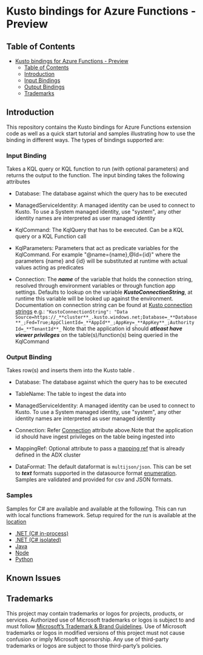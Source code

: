 ﻿# **Kusto bindings for Azure Functions - Preview**

## **Table of Contents**

- [Kusto bindings for Azure Functions - Preview](#kusto-bindings-for-azure-functions---preview)
  - [Table of Contents](#table-of-contents)
  - [Introduction](#introduction)
  - [Input Bindings](#input-binding)
  - [Output Bindings](#output-binding)
  - [Trademarks](#trademarks)

## **Introduction**

This repository contains the Kusto bindings for Azure Functions extension code as well as a quick start tutorial and samples illustrating how to use the binding in different ways. The types of bindings supported are:

### **Input Binding**

Takes a KQL query or KQL function to run (with optional parameters) and returns the output to the function.
The input binding takes the following attributes

- Database: The database against which the query has to be executed

- ManagedServiceIdentity: A managed identity can be used to connect to Kusto. To use a System managed identity, use "system", any other identity names are interpreted as user managed identity

- KqlCommand: The KqlQuery that has to be executed. Can be a KQL query or a KQL Function call

- KqlParameters: Parameters that act as predicate variables for the KqlCommand. For example "@name={name},@Id={id}" where the parameters {name} and {id} will be substituted at runtime with actual values acting as predicates

- Connection: The _**name**_ of the variable that holds the connection string, resolved through environment variables or through function app settings. Defaults to lookup on the variable _**KustoConnectionString**_, at runtime this variable will be looked up against the environment.
Documentation on connection string can be found at [Kusto connection strings](https://learn.microsoft.com/en-us/azure/data-explorer/kusto/api/connection-strings/kusto)
e.g.:
`"KustoConnectionString": "Data Source=https://_**cluster**_.kusto.windows.net;Database=_**Database**_;Fed=True;AppClientId=_**AppId**_;AppKey=_**AppKey**_;Authority Id=_**TenantId**_`
Note that the application id should **_atleast have viewer privileges_** on the table(s)/function(s) being queried in the KqlCommand

### **Output Binding**

Takes row(s) and inserts them into the Kusto table .

- Database: The database against which the query has to be executed

- TableName: The table to ingest the data into

- ManagedServiceIdentity: A managed identity can be used to connect to Kusto. To use a System managed identity, use "system", any other identity names are interpreted as user managed identity

- Connection: Refer [Connection](#input-binding) attribute above.Note that the application id should have ingest privileges on the table being ingested into

- MappingRef: Optional attribute to pass a [mapping ref](https://learn.microsoft.com/en-us/azure/data-explorer/kusto/management/create-ingestion-mapping-command) that is already defined in the ADX cluster

- DataFormat: The default dataformat is `multijson/json`. This can be set to _**text**_ formats supported in the datasource format [enumeration](https://learn.microsoft.com/en-us/azure/data-explorer/kusto/api/netfx/kusto-ingest-client-reference#enum-datasourceformat). Samples are validated and provided for csv and JSON formats.

### **Samples**

Samples for C# are available and available at the following. This can run with local functions framework. Setup required for the run is available at the [location](samples/set-up)

- [.NET (C# in-process)](samples/samples-csharp)
- [.NET (C# isolated)](samples/samples-outofproc)
- [Java](samples/samples-java)
- [Node](samples/samples-node)
- [Python](samples/samples-python)

## Known Issues

## Trademarks

This project may contain trademarks or logos for projects, products, or services. Authorized use of Microsoft trademarks or logos is subject to and must follow [Microsoft’s Trademark & Brand Guidelines](https://www.microsoft.com/legal/intellectualproperty/trademarks/usage/general). Use of Microsoft trademarks or logos in modified versions of this project must not cause confusion or imply Microsoft sponsorship. Any use of third-party trademarks or logos are subject to those third-party’s policies.
